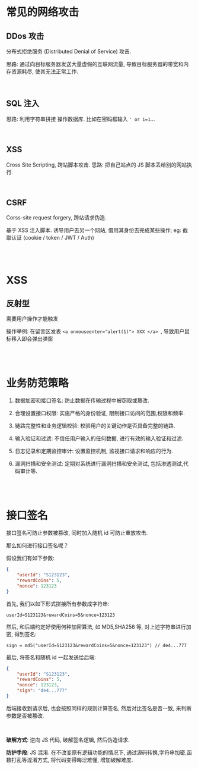 # 常见的网络攻击

## DDos 攻击

分布式拒绝服务 (Distributed Denial of Service) 攻击.

思路: 通过向目标服务器发送大量虚假的互联网流量, 导致目标服务器的带宽和内存资源耗尽, 使其无法正常工作.

<br>

## SQL 注入

思路: 利用字符串拼接 操作数据库. 比如在密码框输入 `' or 1=1`...

<br>

## XSS

Cross Site Scripting, 跨站脚本攻击. 思路: 把自己站点的 JS 脚本丢给别的网站执行.

<br>

## CSRF

Corss-site request forgery, 跨站请求伪造.

基于 XSS 注入脚本. 诱导用户去另一个网站, 借用其身份去完成某些操作; eg: 截取认证 (cookie / token / JWT / Auth)

<br><br>

# XSS

## 反射型

需要用户操作才能触发

操作举例: 在留言区发表 `<a onmouseenter="alert(1)"> XXX </a> `, 导致用户鼠标移入即会弹出弹窗

<br><br>

# 业务防范策略

1. 数据加密和接口签名: 防止数据在传输过程中被窃取或篡改.

2. 合理设置接口权限: 实施严格的身份验证, 限制接口访问的范围,权限和频率.

3. 链路完整性和业务逻辑校验: 校验用户的关键动作是否具备完整的链路.

4. 输入验证和过滤: 不信任用户输入的任何数据, 进行有效的输入验证和过滤.

5. 日志记录和定期监控审计: 设置监控机制, 监视接口请求和响应的行为.

6. 漏洞扫描和安全测试: 定期对系统进行漏洞扫描和安全测试, 包括渗透测试,代码审计等.

<br><br>

# 接口签名

接口签名可防止参数被篡改, 同时加入随机 id 可防止重放攻击.

那么如何进行接口签名呢？

假设我们有如下参数:

```json
{
    "userId": "S123123",
    "rewardCoins": 5,
    "nonce": 123123
}
```

首先, 我们以如下形式拼接所有参数成字符串:

```
userId=S123123&rewardCoins=5&nonce=123123
```

然后, 和后端约定好使用何种加密算法, 如 MD5,SHA256 等, 对上述字符串进行加密, 得到签名:

```
sign = md5("userId=S123123&rewardCoins=5&nonce=123123") // de4...777
```

最后, 将签名和随机 id 一起发送给后端:

```json
{
    "userId": "S123123",
    "rewardCoins": 5,
    "nonce": 123123,
    "sign": "de4...777"
}
```

后端接收到请求后, 也会按照同样的规则计算签名, 然后对比签名是否一致, 来判断参数是否被篡改.

<br>

**破解方式**: 逆向 JS 代码, 破解签名逻辑, 然后伪造请求.

**防护手段**: JS 混淆. 在不改变原有逻辑功能的情况下, 通过源码转换,字符串加密,函数打乱等混淆方式, 将代码变得晦涩难懂, 增加破解难度.

<br>
